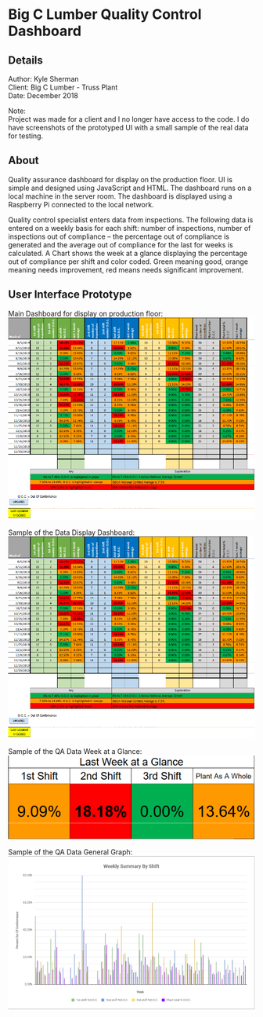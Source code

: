 # Big C Lumber Quality Control Dashboard

## Details

Author: Kyle Sherman  
Client: Big C Lumber - Truss Plant  
Date: December 2018

Note:  
Project was made for a client and I no longer have access to the code. I do have screenshots of the prototyped UI with a small sample of the real data for testing.

## About

Quality assurance dashboard for display on the production floor. UI is simple and designed using JavaScript and HTML. The dashboard runs on a local machine in the server room. The dashboard is displayed using a Raspberry Pi connected to the local network. 

Quality control specialist enters data from inspections. The following data is entered on a weekly basis for each shift: number of inspections, number of inspections out of compliance – the percentage out of compliance is generated and the average out of compliance for the last for weeks is calculated. A Chart shows the week at a glance displaying the percentage out of compliance per shift and color coded. Green meaning good, orange meaning needs improvement, red means needs significant improvement.

## User Interface Prototype

Main Dashboard for display on production floor:
![Main Dashboard](images/data%20display%20dashboard.PNG)

Sample of the Data Display Dashboard:
![Data Display Dashboard](images/data%20display%20dashboard.PNG)

Sample of the QA Data Week at a Glance:
![Data Display Week at a Glance](images/QA%20Week%20at%20a%20Glance.PNG)

Sample of the QA Data General Graph:
![Data Display General Graph](images/QA%20Graph.PNG)